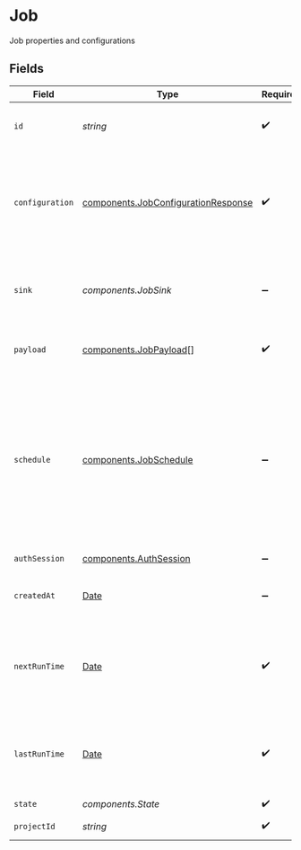 # Job

Job properties and configurations


## Fields

| Field                                                                                                                                                                           | Type                                                                                                                                                                            | Required                                                                                                                                                                        | Description                                                                                                                                                                     |
| ------------------------------------------------------------------------------------------------------------------------------------------------------------------------------- | ------------------------------------------------------------------------------------------------------------------------------------------------------------------------------- | ------------------------------------------------------------------------------------------------------------------------------------------------------------------------------- | ------------------------------------------------------------------------------------------------------------------------------------------------------------------------------- |
| `id`                                                                                                                                                                            | *string*                                                                                                                                                                        | :heavy_check_mark:                                                                                                                                                              | The ID of the job. Has to be a valid URL slug.                                                                                                                                  |
| `configuration`                                                                                                                                                                 | [components.JobConfigurationResponse](../../models/components/jobconfigurationresponse.md)                                                                                      | :heavy_check_mark:                                                                                                                                                              | The configuration of the job. Configures the retry policy and maximum concurrent requests.                                                                                      |
| `sink`                                                                                                                                                                          | *components.JobSink*                                                                                                                                                            | :heavy_minus_sign:                                                                                                                                                              | A sink to send the results to. Can be a webhook or Amazon S3 bucket.                                                                                                            |
| `payload`                                                                                                                                                                       | [components.JobPayload](../../models/components/jobpayload.md)[]                                                                                                                | :heavy_check_mark:                                                                                                                                                              | A list of the initial payloads of the job.                                                                                                                                      |
| `schedule`                                                                                                                                                                      | [components.JobSchedule](../../models/components/jobschedule.md)                                                                                                                | :heavy_minus_sign:                                                                                                                                                              | Schedule configurations for the job. If set, the job will periodically run according to this configuration. The configurations are used to calculate the closest next run time. |
| `authSession`                                                                                                                                                                   | [components.AuthSession](../../models/components/authsession.md)                                                                                                                | :heavy_minus_sign:                                                                                                                                                              | Auth session configurations                                                                                                                                                     |
| `createdAt`                                                                                                                                                                     | [Date](https://developer.mozilla.org/en-US/docs/Web/JavaScript/Reference/Global_Objects/Date)                                                                                   | :heavy_minus_sign:                                                                                                                                                              | The timestamp of when the job was created.                                                                                                                                      |
| `nextRunTime`                                                                                                                                                                   | [Date](https://developer.mozilla.org/en-US/docs/Web/JavaScript/Reference/Global_Objects/Date)                                                                                   | :heavy_check_mark:                                                                                                                                                              | The timestamp of the next scheduled job run. `null` if the job does not have a schedule.                                                                                        |
| `lastRunTime`                                                                                                                                                                   | [Date](https://developer.mozilla.org/en-US/docs/Web/JavaScript/Reference/Global_Objects/Date)                                                                                   | :heavy_check_mark:                                                                                                                                                              | The timestamp of the last time the job ran. `null` if the job has not run yet.                                                                                                  |
| `state`                                                                                                                                                                         | *components.State*                                                                                                                                                              | :heavy_check_mark:                                                                                                                                                              | N/A                                                                                                                                                                             |
| `projectId`                                                                                                                                                                     | *string*                                                                                                                                                                        | :heavy_check_mark:                                                                                                                                                              | The project ID of the job                                                                                                                                                       |